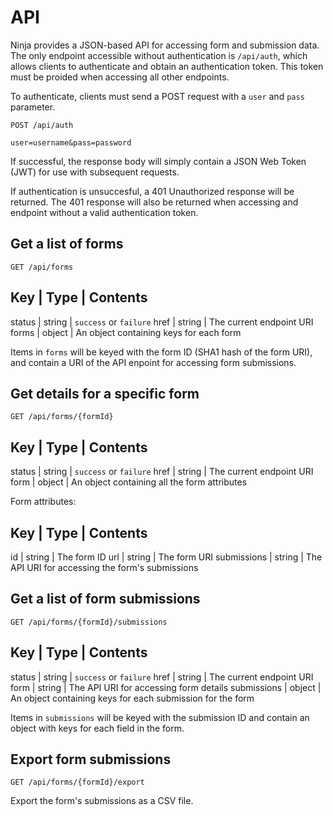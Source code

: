 API
===

Ninja provides a JSON-based API for accessing form and submission data. The
only endpoint accessible without authentication is `/api/auth`, which allows
clients to authenticate and obtain an authentication token. This token must be
proided when accessing all other endpoints.

To authenticate, clients must send a POST request with a `user` and `pass`
parameter.

```
POST /api/auth

user=username&pass=password
```

If successful, the response body will simply contain a JSON Web Token (JWT) for
use with subsequent requests.

If authentication is unsuccesful, a 401 Unauthorized response will be returned.
The 401 response will also be returned when accessing and endpoint without a
valid authentication token.

Get a list of forms
-------------------

```
GET /api/forms
```

Key    | Type   | Contents
--------------------------
status | string | `success` or `failure`
href   | string | The current endpoint URI
forms  | object | An object containing keys for each form

Items in `forms` will be keyed with the form ID (SHA1 hash of the form URI), 
and contain a URI of the API enpoint for accessing form submissions.

Get details for a specific form
-------------------------------

```
GET /api/forms/{formId}
```

Key    | Type   | Contents
--------------------------
status | string | `success` or `failure`
href   | string | The current endpoint URI
form   | object | An object containing all the form attributes

Form attributes:

Key    | Type   | Contents
--------------------------
id          | string | The form ID
url         | string | The form URI
submissions | string | The API URI for accessing the form's submissions

Get a list of form submissions
------------------------------

```
GET /api/forms/{formId}/submissions
```

Key         | Type   | Contents
-------------------------------
status      | string | `success` or `failure`
href        | string | The current endpoint URI
form        | string | The API URI for accessing form details
submissions | object | An object containing keys for each submission for the form

Items in `submissions` will be keyed with the submission ID and contain an object
with keys for each field in the form.

Export form submissions
-----------------------

```
GET /api/forms/{formId}/export
```

Export the form's submissions as a CSV file.

